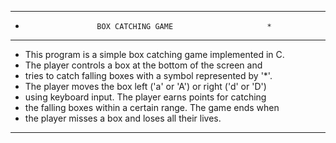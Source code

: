 *************************************************************
 *                     BOX CATCHING GAME                     *
 *************************************************************
 * This program is a simple box catching game implemented in C.
 * The player controls a box at the bottom of the screen and
 * tries to catch falling boxes with a symbol represented by '*'.
 * The player moves the box left ('a' or 'A') or right ('d' or 'D')
 * using keyboard input. The player earns points for catching
 * the falling boxes within a certain range. The game ends when
 * the player misses a box and loses all their lives.
 ************************************************************
